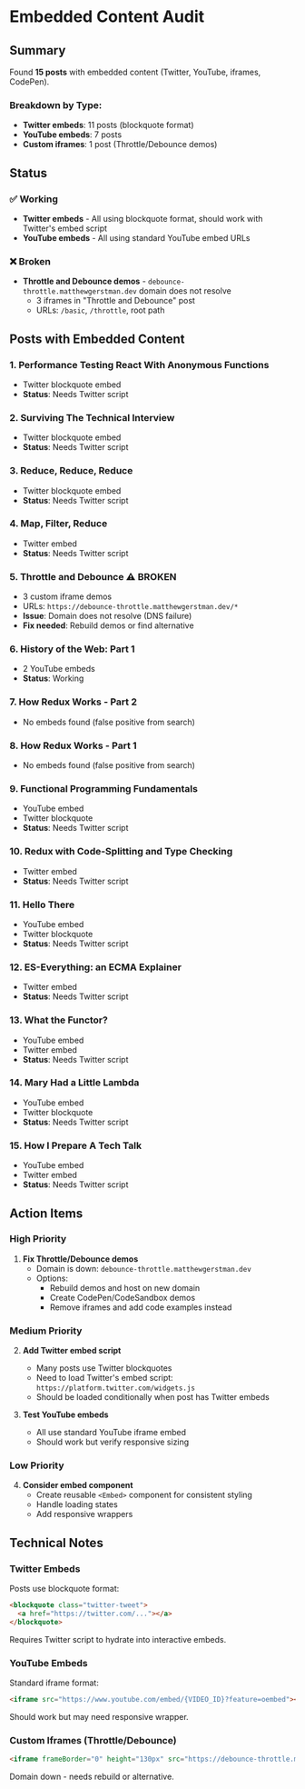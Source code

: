 # Embedded Content Audit

## Summary

Found **15 posts** with embedded content (Twitter, YouTube, iframes, CodePen).

### Breakdown by Type:
- **Twitter embeds**: 11 posts (blockquote format)
- **YouTube embeds**: 7 posts  
- **Custom iframes**: 1 post (Throttle/Debounce demos)

## Status

### ✅ Working
- **Twitter embeds** - All using blockquote format, should work with Twitter's embed script
- **YouTube embeds** - All using standard YouTube embed URLs

### ❌ Broken
- **Throttle and Debounce demos** - `debounce-throttle.matthewgerstman.dev` domain does not resolve
  - 3 iframes in "Throttle and Debounce" post
  - URLs: `/basic`, `/throttle`, root path

## Posts with Embedded Content

### 1. Performance Testing React With Anonymous Functions
- Twitter blockquote embed
- **Status**: Needs Twitter script

### 2. Surviving The Technical Interview  
- Twitter blockquote embed
- **Status**: Needs Twitter script

### 3. Reduce, Reduce, Reduce
- Twitter blockquote embed
- **Status**: Needs Twitter script

### 4. Map, Filter, Reduce
- Twitter embed
- **Status**: Needs Twitter script

### 5. Throttle and Debounce ⚠️ **BROKEN**
- 3 custom iframe demos
- URLs: `https://debounce-throttle.matthewgerstman.dev/*`
- **Issue**: Domain does not resolve (DNS failure)
- **Fix needed**: Rebuild demos or find alternative

### 6. History of the Web: Part 1
- 2 YouTube embeds
- **Status**: Working

### 7. How Redux Works - Part 2
- No embeds found (false positive from search)

### 8. How Redux Works - Part 1
- No embeds found (false positive from search)

### 9. Functional Programming Fundamentals
- YouTube embed
- Twitter blockquote
- **Status**: Needs Twitter script

### 10. Redux with Code-Splitting and Type Checking
- Twitter embed
- **Status**: Needs Twitter script

### 11. Hello There
- YouTube embed
- Twitter blockquote
- **Status**: Needs Twitter script

### 12. ES-Everything: an ECMA Explainer
- Twitter embed
- **Status**: Needs Twitter script

### 13. What the Functor?
- YouTube embed
- Twitter embed
- **Status**: Needs Twitter script

### 14. Mary Had a Little Lambda
- YouTube embed
- Twitter blockquote
- **Status**: Needs Twitter script

### 15. How I Prepare A Tech Talk
- YouTube embed
- Twitter embed
- **Status**: Needs Twitter script

## Action Items

### High Priority
1. **Fix Throttle/Debounce demos**
   - Domain is down: `debounce-throttle.matthewgerstman.dev`
   - Options:
     - Rebuild demos and host on new domain
     - Create CodePen/CodeSandbox demos
     - Remove iframes and add code examples instead

### Medium Priority
2. **Add Twitter embed script**
   - Many posts use Twitter blockquotes
   - Need to load Twitter's embed script: `https://platform.twitter.com/widgets.js`
   - Should be loaded conditionally when post has Twitter embeds

3. **Test YouTube embeds**
   - All use standard YouTube iframe embed
   - Should work but verify responsive sizing

### Low Priority
4. **Consider embed component**
   - Create reusable `<Embed>` component for consistent styling
   - Handle loading states
   - Add responsive wrappers

## Technical Notes

### Twitter Embeds
Posts use blockquote format:
```html
<blockquote class="twitter-tweet">
  <a href="https://twitter.com/..."></a>
</blockquote>
```

Requires Twitter script to hydrate into interactive embeds.

### YouTube Embeds
Standard iframe format:
```html
<iframe src="https://www.youtube.com/embed/{VIDEO_ID}?feature=oembed"></iframe>
```

Should work but may need responsive wrapper.

### Custom Iframes (Throttle/Debounce)
```html
<iframe frameBorder="0" height="130px" src="https://debounce-throttle.matthewgerstman.dev/basic">
```

Domain down - needs rebuild or alternative.
